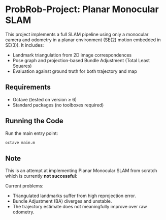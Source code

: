 # ProbRob-Project: Planar Monocular SLAM

This project implements a full SLAM pipeline using only a monocular camera and odometry in a planar environment (SE(2) motion embedded in SE(3)). It includes:

- Landmark triangulation from 2D image correspondences
- Pose graph and projection-based Bundle Adjustment (Total Least Squares)
- Evaluation against ground truth for both trajectory and map

## Requirements

- Octave (tested on version ≥ 6)
- Standard packages (no toolboxes required)

## Running the Code

Run the main entry point:
```bash
octave main.m
```

## Note
This is an attempt at implementing Planar Monocular SLAM from scratch which is currently **not successful**:

Current problems:
- Triangulated landmarks suffer from high reprojection error.
- Bundle Adjustment (BA) diverges and unstable.
- The trajectory estimate does not meaningfully improve over raw odometry.

